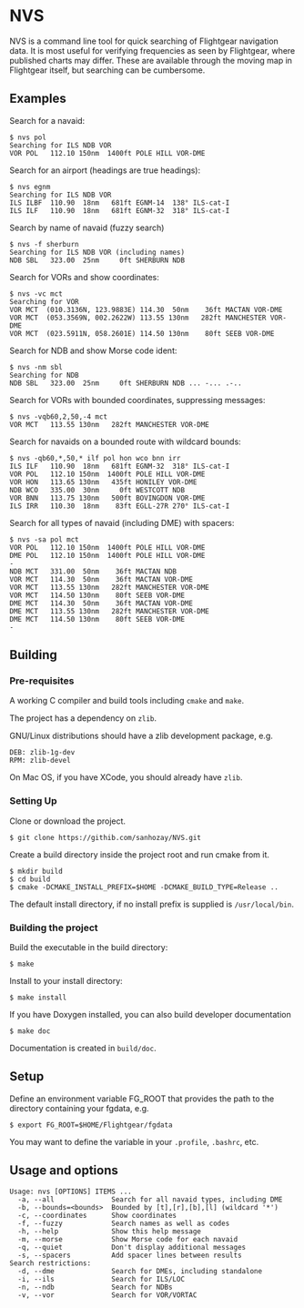 # NVS

NVS is a command line tool for quick searching of Flightgear navigation
data. It is most useful for verifying frequencies as seen by Flightgear,
where published charts may differ. These are available through the moving
map in Flightgear itself, but searching can be cumbersome.

## Examples

Search for a navaid:

    $ nvs pol
    Searching for ILS NDB VOR
    VOR POL   112.10 150nm  1400ft POLE HILL VOR-DME

Search for an airport (headings are true headings):

    $ nvs egnm
    Searching for ILS NDB VOR
    ILS ILBF  110.90  18nm   681ft EGNM-14  138° ILS-cat-I
    ILS ILF   110.90  18nm   681ft EGNM-32  318° ILS-cat-I

Search by name of navaid (fuzzy search)

    $ nvs -f sherburn
    Searching for ILS NDB VOR (including names)
    NDB SBL   323.00  25nm     0ft SHERBURN NDB

Search for VORs and show coordinates:

    $ nvs -vc mct
    Searching for VOR
    VOR MCT  (010.3136N, 123.9883E) 114.30  50nm    36ft MACTAN VOR-DME
    VOR MCT  (053.3569N, 002.2622W) 113.55 130nm   282ft MANCHESTER VOR-DME
    VOR MCT  (023.5911N, 058.2601E) 114.50 130nm    80ft SEEB VOR-DME

Search for NDB and show Morse code ident:

    $ nvs -nm sbl
    Searching for NDB
    NDB SBL   323.00  25nm     0ft SHERBURN NDB ... -... .-..

Search for VORs with bounded coordinates, suppressing messages:

    $ nvs -vqb60,2,50,-4 mct
    VOR MCT   113.55 130nm   282ft MANCHESTER VOR-DME

Search for navaids on a bounded route with wildcard bounds:

    $ nvs -qb60,*,50,* ilf pol hon wco bnn irr
    ILS ILF   110.90  18nm   681ft EGNM-32  318° ILS-cat-I
    VOR POL   112.10 150nm  1400ft POLE HILL VOR-DME
    VOR HON   113.65 130nm   435ft HONILEY VOR-DME
    NDB WCO   335.00  30nm     0ft WESTCOTT NDB
    VOR BNN   113.75 130nm   500ft BOVINGDON VOR-DME
    ILS IRR   110.30  18nm    83ft EGLL-27R 270° ILS-cat-I

Search for all types of navaid (including DME) with spacers:

    $ nvs -sa pol mct
    VOR POL   112.10 150nm  1400ft POLE HILL VOR-DME
    DME POL   112.10 150nm  1400ft POLE HILL VOR-DME
    -
    NDB MCT   331.00  50nm    36ft MACTAN NDB
    VOR MCT   114.30  50nm    36ft MACTAN VOR-DME
    VOR MCT   113.55 130nm   282ft MANCHESTER VOR-DME
    VOR MCT   114.50 130nm    80ft SEEB VOR-DME
    DME MCT   114.30  50nm    36ft MACTAN VOR-DME
    DME MCT   113.55 130nm   282ft MANCHESTER VOR-DME
    DME MCT   114.50 130nm    80ft SEEB VOR-DME
    -

## Building

### Pre-requisites

A working C compiler and build tools including `cmake` and `make`.

The project has a dependency on `zlib`.

GNU/Linux distributions should have a zlib development package, e.g.

    DEB: zlib-1g-dev
    RPM: zlib-devel

On Mac OS, if you have XCode, you should already have `zlib`.

### Setting Up

Clone or download the project.

    $ git clone https://githib.com/sanhozay/NVS.git

Create a build directory inside the project root and run cmake from it.

    $ mkdir build
    $ cd build
    $ cmake -DCMAKE_INSTALL_PREFIX=$HOME -DCMAKE_BUILD_TYPE=Release ..

The default install directory, if no install prefix is supplied is
`/usr/local/bin`.
    
### Building the project

Build the executable in the build directory:

    $ make
    
Install to your install directory:

    $ make install

If you have Doxygen installed, you can also build developer documentation

    $ make doc

Documentation is created in `build/doc`.

## Setup

Define an environment variable FG_ROOT that provides the path to the 
directory containing your fgdata, e.g.

`$ export FG_ROOT=$HOME/Flightgear/fgdata`

You may want to define the variable in your `.profile`, `.bashrc`, etc.

## Usage and options

    Usage: nvs [OPTIONS] ITEMS ...
      -a, --all              Search for all navaid types, including DME
      -b, --bounds=<bounds>  Bounded by [t],[r],[b],[l] (wildcard '*')
      -c, --coordinates      Show coordinates
      -f, --fuzzy            Search names as well as codes
      -h, --help             Show this help message
      -m, --morse            Show Morse code for each navaid
      -q, --quiet            Don't display additional messages
      -s, --spacers          Add spacer lines between results
    Search restrictions:
      -d, --dme              Search for DMEs, including standalone
      -i, --ils              Search for ILS/LOC
      -n, --ndb              Search for NDBs
      -v, --vor              Search for VOR/VORTAC
